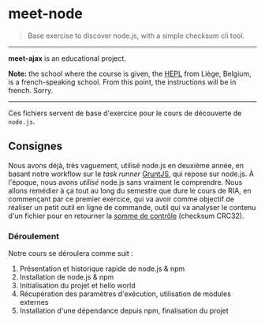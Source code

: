 # meet-node

> Base exercise to discover node.js, with a simple checksum cli tool.

* * *

**meet-ajax** is an educational project.

**Note:** the school where the course is given, the [HEPL](http://www.provincedeliege.be/hauteecole) from Liège, Belgium, is a french-speaking school. From this point, the instructions will be in french. Sorry.

* * *

Ces fichiers servent de base d'exercice pour le cours de découverte de `node.js`.

## Consignes

Nous avons déjà, très vaguement, utilisé node.js en deuxième année, en basant notre workflow sur le _task runner_ [GruntJS](http://gruntjs.com/), qui repose sur node.js. À l'époque, nous avons _utilisé_ node.js sans vraiment le comprendre. Nous allons remédier à ça tout au long du semestre que dure le cours de RIA, en commençant par ce premier exercice, qui va avoir comme objectif de réaliser un petit outil en ligne de commande, outil qui va analyser le contenu d'un fichier pour en retourner la [somme de contrôle](https://fr.wikipedia.org/wiki/Somme_de_contr%C3%B4le) (checksum CRC32).

### Déroulement

Notre cours se déroulera comme suit :

1. Présentation et historique rapide de node.js & npm
1. Installation de node.js & npm
1. Initialisation du projet et hello world
1. Récupération des paramètres d'exécution, utilisation de modules externes
1. Installation d'une dépendance depuis npm, finalisation du projet
